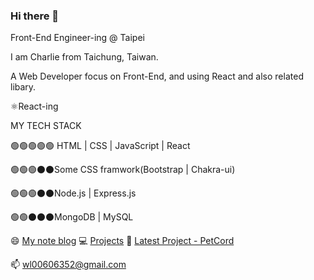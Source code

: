 ### Hi there 👋

Front-End Engineer-ing @  Taipei

I am Charlie from Taichung, Taiwan.

A Web Developer focus on Front-End, and using React and also related libary.


⚛️React-ing

MY TECH STACK

🟢🟢🟢🟢🟢 HTML | CSS | JavaScript | React

🟢🟢🟢⚫⚫Some CSS framwork(Bootstrap | Chakra-ui)

🟢🟢🟢⚫⚫Node.js | Express.js

🟢🟢⚫⚫⚫MongoDB | MySQL

😄 [My note blog](https://wlcharlie.github.io/)
💻 [Projects](https://wlcharlie.github.io/projects/)
🐶 [Latest Project - PetCord](https://github.com/wlcharlie/React-pet-cord)

📫 wl00606352@gmail.com


<!--
**wlcharlie/wlcharlie** is a ✨ _special_ ✨ repository because its `README.md` (this file) appears on your GitHub profile.

Here are some ideas to get you started:

- 🔭 I’m currently working on ...
- 🌱 I’m currently learning ...
- 👯 I’m looking to collaborate on ...
- 🤔 I’m looking for help with ...
- 💬 Ask me about ...
- 📫 How to reach me: ...
- 😄 Pronouns: ...
- ⚡ Fun fact: ...
-->
